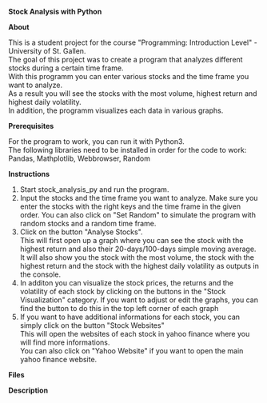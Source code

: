 **Stock Analysis with Python**

**About**

This is a student project for the course "Programming: Introduction Level" - University of St. Gallen.   
The goal of this project was to create a program that analyzes different stocks during a certain time frame.   
With this programm you can enter various stocks and the time frame you want to analyze.    
As a result you will see the stocks with the most volume, highest return and highest daily volatility.    
In addition, the programm visualizes each data in various graphs.   


**Prerequisites**

For the program to work, you can run it with Python3.   
The following libraries need to be installed in order for the code to work:   
Pandas, Mathplotlib, Webbrowser, Random

**Instructions**
1. Start stock_analysis_py and run the program.
2. Input the stocks and the time frame you want to analyze. Make sure you enter the stocks with the right keys and the time frame in the given order.
   You can also click on "Set Random" to simulate the program with random stocks and a random time frame.
3. Click on the button "Analyse Stocks".    
   This will first open up a graph where you can see the stock with the highest return and also their 20-days/100-days simple moving average.   
   It will also show you the stock with the most volume, the stock with the highest return and the stock with the highest daily volatility as outputs in the console.   
4. In additon you can visualize the stock prices, the returns and the volatility of each stock by clicking on the buttons in the "Stock Visualization" category.
   If you want to adjust or edit the graphs, you can find the button to do this in the top left corner of each graph
5. If you want to have additional informations for each stock, you can simply click on the button "Stock Websites"   
   This will open the websites of each stock in yahoo finance where you will find more informations.   
   You can also click on "Yahoo Website" if you want to open the main yahoo finance website.    

**Files**



**Description**

